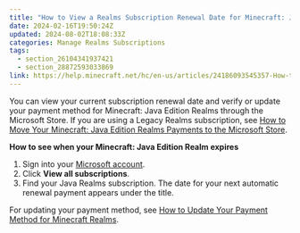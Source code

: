 ```yaml
---
title: "How to View a Realms Subscription Renewal Date for Minecraft: Java Edition"
date: 2024-02-16T19:50:24Z
updated: 2024-08-02T18:08:33Z
categories: Manage Realms Subscriptions
tags:
  - section_26104341937421
  - section_28872593033869
link: https://help.minecraft.net/hc/en-us/articles/24186093545357-How-to-View-a-Realms-Subscription-Renewal-Date-for-Minecraft-Java-Edition
---
```


You can view your current subscription renewal date and verify or update your payment method for Minecraft: Java Edition Realms through the Microsoft Store. If you are using a Legacy Realms subscription, see [How to Move Your Minecraft: Java Edition Realms Payments to the Microsoft Store](./How-to-Move-Your-Minecraft-Java-Edition-Realms-Payments-to-the-Microsoft-Store.md).

**How to see when your Minecraft: Java Edition Realm expires**

1.  Sign into your [Microsoft account](https://account.microsoft.com/?refd=account.microsoft.com).
2.  Click **View all subscriptions**.
3.  Find your Java Realms subscription. The date for your next automatic renewal payment appears under the title.

For updating your payment method, see [How to Update Your Payment Method for Minecraft Realms](./Updating-Your-Payment-Method-for-Minecraft-Realms-on-PC.md).
